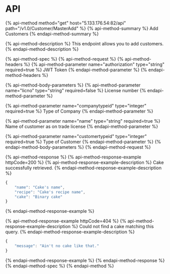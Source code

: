 # API

{% api-method method="get" host="5.133.176.54:82/api" path="/v1.0/Customer/MasterAdd" %}
{% api-method-summary %}
Add Customers
{% endapi-method-summary %}

{% api-method-description %}
This endpoint allows you to add customers.
{% endapi-method-description %}

{% api-method-spec %}
{% api-method-request %}
{% api-method-headers %}
{% api-method-parameter name="authorization" type="string" required=true %}
JWT Token
{% endapi-method-parameter %}
{% endapi-method-headers %}

{% api-method-body-parameters %}
{% api-method-parameter name="licno" type="string" required=false %}
License number
{% endapi-method-parameter %}

{% api-method-parameter name="companytypeid" type="integer" required=true %}
Type of Company
{% endapi-method-parameter %}

{% api-method-parameter name="name" type="string" required=true %}
Name of customer as on trade license
{% endapi-method-parameter %}

{% api-method-parameter name="customertypeid" type="integer" required=true %}
Type of Customer
{% endapi-method-parameter %}
{% endapi-method-body-parameters %}
{% endapi-method-request %}

{% api-method-response %}
{% api-method-response-example httpCode=200 %}
{% api-method-response-example-description %}
Cake successfully retrieved.
{% endapi-method-response-example-description %}

```javascript
{
    "name": "Cake's name",
    "recipe": "Cake's recipe name",
    "cake": "Binary cake"
}
```
{% endapi-method-response-example %}

{% api-method-response-example httpCode=404 %}
{% api-method-response-example-description %}
Could not find a cake matching this query.
{% endapi-method-response-example-description %}

```javascript
{
    "message": "Ain't no cake like that."
}
```
{% endapi-method-response-example %}
{% endapi-method-response %}
{% endapi-method-spec %}
{% endapi-method %}




